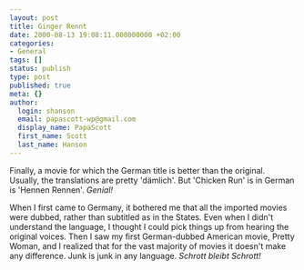 ```yaml
---
layout: post
title: Ginger Rennt
date: 2000-08-13 19:08:11.000000000 +02:00
categories:
- General
tags: []
status: publish
type: post
published: true
meta: {}
author:
  login: shanson
  email: papascott-wp@gmail.com
  display_name: PapaScott
  first_name: Scott
  last_name: Hanson
---
```

<p>Finally, a movie for which the German title is better than the original. Usually, the translations are pretty 'dämlich'. But 'Chicken Run' is in German is 'Hennen Rennen'. <i>Genial!</i></p>
<p>When I first came to Germany, it bothered me that all the imported movies were dubbed, rather than subtitled as in the States. Even when I didn't understand the language, I thought I could pick things up from hearing the original voices. Then I saw my first German-dubbed American movie, Pretty Woman, and I realized that for the vast majority of movies it doesn't make any difference. Junk is junk in any language. <i>Schrott bleibt Schrott!</i></p>
